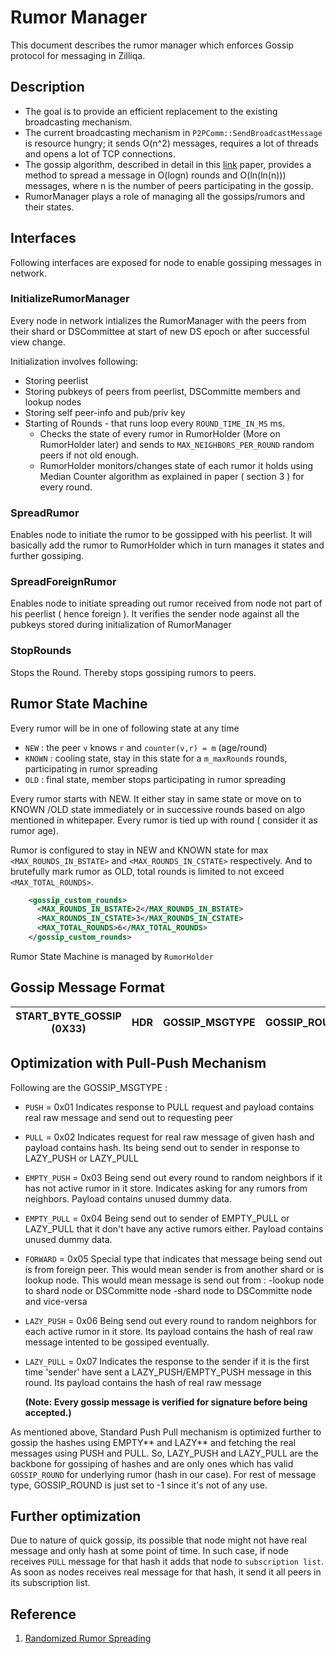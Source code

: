 # Rumor Manager

This document describes the rumor manager which enforces Gossip protocol for messaging in Zilliqa.

## Description

- The goal is to provide an efficient replacement to the existing broadcasting mechanism.
- The current broadcasting mechanism in `P2PComm::SendBroadcastMessage` is resource hungry; it sends O(n^2) messages, requires a lot of threads and opens a lot of TCP connections.
- The gossip algorithm, described in detail in this [link](https://zoo.cs.yale.edu/classes/cs426/2013/bib/karp00randomized.pdf) paper, provides a method to spread a message in O(logn) rounds and O(ln(ln(n))) messages,
  where n is the number of peers participating in the gossip.
- RumorManager plays a role of managing all the gossips/rumors and their states.

## Interfaces

Following interfaces are exposed for node to enable gossiping messages in network.

### InitializeRumorManager

Every node in network intializes the RumorManager with the peers from their shard or DSCommittee at start of new DS epoch or after successful view change.

Initialization involves following:

- Storing peerlist
- Storing pubkeys of peers from peerlist, DSCommitte members and lookup nodes
- Storing self peer-info and pub/priv key
- Starting of Rounds - that runs loop every `ROUND_TIME_IN_MS` ms.
  - Checks the state of every rumor in RumorHolder (More on RumorHolder later) and sends to `MAX_NEIGHBORS_PER_ROUND` random peers if not old enough.
  - RumorHolder monitors/changes state of each rumor it holds using Median Counter algorithm as explained in paper ( section 3 ) for every round.

### SpreadRumor

Enables node to initiate the rumor to be gossipped with his peerlist. It will basically add the rumor to RumorHolder which in turn manages it states and further gossiping.

### SpreadForeignRumor

Enables node to initiate spreading out rumor received from node not part of his peerlist ( hence foreign ).
It verifies the sender node against all the pubkeys stored during initialization of RumorManager

### StopRounds

Stops the Round. Thereby stops gossiping rumors to peers.

## Rumor State Machine

Every rumor will be in one of following state at any time

- `NEW` : the peer `v` knows `r` and `counter(v,r) = m` (age/round)
- `KNOWN` : cooling state, stay in this state for a `m_maxRounds` rounds, participating in rumor spreading
- `OLD` : final state, member stops participating in rumor spreading

Every rumor starts with NEW. It either stay in same state or move on to KNOWN /OLD state immediately or in successive rounds based on algo mentioned in whitepaper. Every rumor is tied up with round ( consider it as rumor age).

Rumor is configured to stay in NEW and KNOWN state for max `<MAX_ROUNDS_IN_BSTATE>` and `<MAX_ROUNDS_IN_CSTATE>` respectively.
And to brutefully mark rumor as OLD, total rounds is limited to not exceed `<MAX_TOTAL_ROUNDS>`.

```xml
    <gossip_custom_rounds>
      <MAX_ROUNDS_IN_BSTATE>2</MAX_ROUNDS_IN_BSTATE>
      <MAX_ROUNDS_IN_CSTATE>3</MAX_ROUNDS_IN_CSTATE>
      <MAX_TOTAL_ROUNDS>6</MAX_TOTAL_ROUNDS>
    </gossip_custom_rounds>
```

Rumor State Machine is managed by `RumorHolder`

## Gossip Message Format

| START_BYTE_GOSSIP (0X33) | HDR | GOSSIP_MSGTYPE | GOSSIP_ROUND | GOSSIP_SNDR_PORT | PUB_KEY_SIZE | SIGNATURE | Payload Message |
| ------------------------ | --- | -------------- | ------------ | ---------------- | ------------ | --------- | --------------- |

## Optimization with Pull-Push Mechanism

Following are the GOSSIP_MSGTYPE :

- `PUSH` = 0x01
  Indicates response to PULL request and payload contains real raw message and send out to requesting peer

- `PULL` = 0x02
  Indicates request for real raw message of given hash and payload contains hash. Its being send out to sender in response to LAZY_PUSH or LAZY_PULL

- `EMPTY_PUSH` = 0x03
  Being send out every round to random neighbors if it has not active rumor in it store. Indicates asking for any rumors from neighbors. Payload contains unused dummy data.

- `EMPTY_PULL` = 0x04
  Being send out to sender of EMPTY_PULL or LAZY_PULL that it don't have any active rumors either. Payload contains unused dummy data.

- `FORWARD` = 0x05
  Special type that indicates that message being send out is from foreign peer. This would mean sender is from another shard or is lookup node.
  This would mean message is send out from :
  -lookup node to shard node or DSCommitte node
  -shard node to DSCommitte node and vice-versa

- `LAZY_PUSH` = 0x06
  Being send out every round to random neighbors for each active rumor in it store. Its payload contains the hash of real raw message intented to be gossiped eventually.

- `LAZY_PULL` = 0x07
  Indicates the response to the sender if it is the first time 'sender' have sent a LAZY_PUSH/EMPTY_PUSH message in this round. Its payload contains the hash of real raw message

  **(Note: Every gossip message is verified for signature before being accepted.)**

As mentioned above, Standard Push Pull mechanism is optimized further to gossip the hashes using EMPTY*\* and LAZY*\* and fetching the real messages using PUSH and PULL.
So, LAZY_PUSH and LAZY_PULL are the backbone for gossiping of hashes and are only ones which has valid `GOSSIP_ROUND` for underlying rumor (hash in our case).
For rest of message type, GOSSIP_ROUND is just set to -1 since it's not of any use.

## Further optimization

Due to nature of quick gossip, its possible that node might not have real message and only hash at some point of time. In such case, if node receives `PULL` message for that hash it adds that node to `subscription list`. As soon as nodes receives real message for that hash, it send it all peers in its subscription list.

## Reference

1. [Randomized Rumor Spreading](https://zoo.cs.yale.edu/classes/cs426/2013/bib/karp00randomized.pdf)
